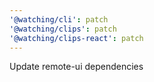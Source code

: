 ```yaml
---
'@watching/cli': patch
'@watching/clips': patch
'@watching/clips-react': patch
---
```


Update remote-ui dependencies
